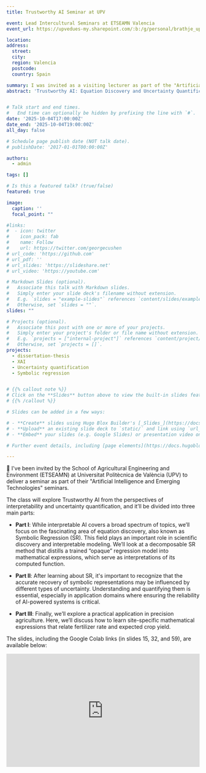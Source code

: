 ```yaml
---
title: Trustworthy AI Seminar at UPV

event: Lead Intercultural Seminars at ETSEAMN Valencia
event_url: https://upvedues-my.sharepoint.com/:b:/g/personal/brathje_upv_edu_es/EQWN2_w3sT9HrHoBNMXhQisBOvmuJwt9bPSY937uQ4qICw

location:
address:
  street: 
  city: 
  region: Valencia 
  postcode: 
  country: Spain

summary: I was invited as a visiting lecturer as part of the "Artificial Intelligence and Emerging Technologies" seminars
abstract: 'Trustworthy AI: Equation Discovery and Uncertainty Quantification from Data.'


# Talk start and end times.
#   End time can optionally be hidden by prefixing the line with `#`.
date: '2025-10-04T17:00:00Z'
date_end: '2025-10-04T19:00:00Z'
all_day: false

# Schedule page publish date (NOT talk date).
# publishDate: '2017-01-01T00:00:00Z'

authors:
  - admin

tags: []

# Is this a featured talk? (true/false)
featured: true

image:
  caption: ''
  focal_point: ""

#links:
#  - icon: twitter
#    icon_pack: fab
#    name: Follow
#    url: https://twitter.com/georgecushen
# url_code: 'https://github.com'
# url_pdf: ''
# url_slides: 'https://slideshare.net'
# url_video: 'https://youtube.com'

# Markdown Slides (optional).
#   Associate this talk with Markdown slides.
#   Simply enter your slide deck's filename without extension.
#   E.g. `slides = "example-slides"` references `content/slides/example-slides.md`.
#   Otherwise, set `slides = ""`.
slides: ""

# Projects (optional).
#   Associate this post with one or more of your projects.
#   Simply enter your project's folder or file name without extension.
#   E.g. `projects = ["internal-project"]` references `content/project/deep-learning/index.md`.
#   Otherwise, set `projects = []`.
projects:
  - dissertation-thesis
  - XAI
  - Uncertainty quantification
  - Symbolic regression


# {{% callout note %}}
# Click on the **Slides** button above to view the built-in slides feature.
# {{% /callout %}}

# Slides can be added in a few ways:

# - **Create** slides using Hugo Blox Builder's [_Slides_](https://docs.hugoblox.com/reference/content-types/) feature and link using `slides` parameter in the front matter of the talk file
# - **Upload** an existing slide deck to `static/` and link using `url_slides` parameter in the front matter of the talk file
# - **Embed** your slides (e.g. Google Slides) or presentation video on this page using [shortcodes](https://docs.hugoblox.com/reference/markdown/).

# Further event details, including [page elements](https://docs.hugoblox.com/reference/markdown/) such as image galleries, can be added to the body of this page.

---
```


🌱 I've been invited by the School of Agricultural Engineering and Environment (ETSEAMN) at Universitat Politècnica de València (UPV) to deliver a seminar as part of their "Artificial Intelligence and Emerging Technologies" seminars.

The class will explore Trustworthy AI from the perspectives of interpretability and uncertainty quantification, and it’ll be divided into three main parts:

- **Part I**: While interpretable AI covers a broad spectrum of topics, we’ll focus on the fascinating area of equation discovery, also known as Symbolic Regression (SR). This field plays an important role in scientific discovery and interpretable modeling. We’ll look at a decomposable SR method that distills a trained “opaque” regression model into mathematical expressions, which serve as interpretations of its computed function.

- **Part II**: After learning about SR, it's important to recognize that the accurate recovery
of symbolic representations may be influenced by different types of uncertainty. 
Understanding and quantifying them is essential, especially in application
domains where ensuring the reliability of AI-powered systems is critical.

- **Part III**: Finally, we’ll explore a practical application in precision agriculture. 
Here, we’ll discuss how to learn site-specific mathematical expressions that relate fertilizer rate and expected crop yield.

The slides, including the Google Colab links (in slides 15, 32, and 59), are available below:

<div style="position: relative; width: 100%; height: 0; padding-bottom: 58.52%;">
  <iframe src="https://1drv.ms/p/c/c56982f783f2d4b4/IQRC38uNO3PyTKzUhKsYw2qSAdSl8mmt3_aud2heYDM24dM" frameborder="0" style="position: absolute; top: 0; left: 0; width: 100%; height: 100%;" allowfullscreen="true" mozallowfullscreen="true" webkitallowfullscreen="true"></iframe>
</div>
